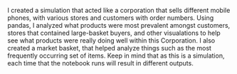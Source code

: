 I created a simulation that acted like a corporation that sells different mobile phones, with various stores and customers with order numbers. Using pandas, I analyzed what products were most prevalent amongst customers, stores that contained large-basket buyers, and other visualations to help see what products were really doing well within this Corporation. I also created a market basket, that helped analyze things such as the most frequently occurring set of items. Keep in mind that as this is a simulation, each time that the notebook runs will result in different outputs.
